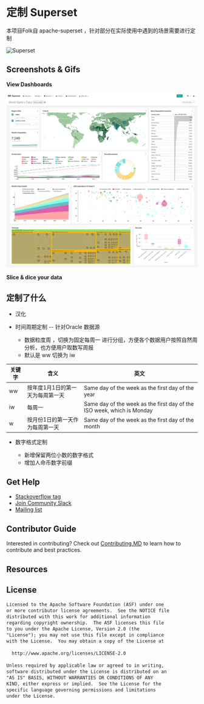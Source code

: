 <!--
Licensed to the Apache Software Foundation (ASF) under one
or more contributor license agreements.  See the NOTICE file
distributed with this work for additional information
regarding copyright ownership.  The ASF licenses this file
to you under the Apache License, Version 2.0 (the
"License"); you may not use this file except in compliance
with the License.  You may obtain a copy of the License at

  http://www.apache.org/licenses/LICENSE-2.0

Unless required by applicable law or agreed to in writing,
software distributed under the License is distributed on an
"AS IS" BASIS, WITHOUT WARRANTIES OR CONDITIONS OF ANY
KIND, either express or implied.  See the License for the
specific language governing permissions and limitations
under the License.
-->
定制 Superset
=========

本项目Folk自 apache-superset ，针对部分在实际使用中遇到的场景需要进行定制

<img
  src="https://cloud.githubusercontent.com/assets/130878/20946612/49a8a25c-bbc0-11e6-8314-10bef902af51.png"
  alt="Superset"
  width="500"
/>


## Screenshots & Gifs

**View Dashboards**

<kbd><img title="View Dashboards" src="https://raw.githubusercontent.com/apache/incubator-superset/master/superset-frontend/images/screenshots/bank_dash.png"></kbd><br/>

**Slice & dice your data**


## 定制了什么

* 汉化
* 时间周期定制 -- 针对Oracle 数据源
    
    * 数据粒度周 ，切换为固定每周一 进行分组，方便各个数据用户按照自然周分析，也方便用户取数写周报
    * 默认是 ww 切换为 iw

|关键字|含义|英文|
|---|---|---|
|ww|按年度1月1日的第一天为每周第一天|Same day of the week as the first day of the year|
|iw|每周一|Same day of the week as the first day of the ISO week, which is Monday|
|w|按月份1日的第一天作为每周第一天|Same day of the week as the first day of the month|

* 数字格式定制
 
    * 新增保留两位小数的数字格式
    * 增加人命币数字前缀


## Get Help

* [Stackoverflow tag](https://stackoverflow.com/questions/tagged/apache-superset)
* [Join Community Slack](https://join.slack.com/t/apache-superset/shared_invite/enQtNDMxMDY5NjM4MDU0LWJmOTcxYjlhZTRhYmEyYTMzOWYxOWEwMjcwZDZiNWRiNDY2NDUwNzcwMDFhNzE1ZmMxZTZlZWY0ZTQ2MzMyNTU)
* [Mailing list](https://lists.apache.org/list.html?dev@superset.apache.org)


## Contributor Guide

Interested in contributing? Check out
[Contributing.MD](https://github.com/apache/superset/blob/master/CONTRIBUTING.md) to learn how to contribute and best practices.


## Resources

## License

```
Licensed to the Apache Software Foundation (ASF) under one
or more contributor license agreements.  See the NOTICE file
distributed with this work for additional information
regarding copyright ownership.  The ASF licenses this file
to you under the Apache License, Version 2.0 (the
"License"); you may not use this file except in compliance
with the License.  You may obtain a copy of the License at

  http://www.apache.org/licenses/LICENSE-2.0

Unless required by applicable law or agreed to in writing,
software distributed under the License is distributed on an
"AS IS" BASIS, WITHOUT WARRANTIES OR CONDITIONS OF ANY
KIND, either express or implied.  See the License for the
specific language governing permissions and limitations
under the License.
```
